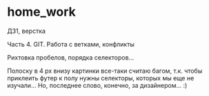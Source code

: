 # home_work
ДЗ1, верстка

Часть 4. GIT. Работа с ветками, конфликты

Рихтовка пробелов, порядка селекторов...

Полоску в 4 px внизу картинки все-таки считаю багом, т.к. чтобы приклеить футер к полу нужны селекторы, которых мы еще не изучали... Но, последнее слово, конечно, за
дизайнером... :)